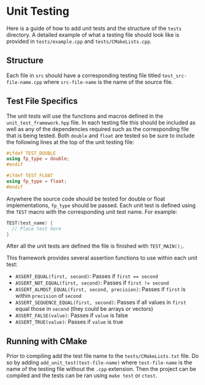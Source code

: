 # Unit Testing

Here is a guide of how to add unit tests and the structure of the `tests` directory. A detailed example of what a testing file should look like is provided in `tests/example.cpp` and `tests/CMakeLists.cpp`.

## Structure

Each file in `src` should have a corresponding testing file titled `test_src-file-name.cpp` where `src-file-name` is the name of the source file.

## Test File Specifics

The unit tests will use the functions and macros defined in the `unit_test_framework.hpp` file. In each testing file this should be included as well as any of the dependencies required such as the corresponding file that is being tested. Both `double` and `float` are tested so be sure to include the following lines at the top of the unit testing file:

```cpp
#ifdef TEST_DOUBLE
using fp_type = double;
#endif

#ifdef TEST_FLOAT
using fp_type = float;
#endif
```

Anywhere the source code should be tested for double or float implementations, `fp_type` should be passed. Each unit test is defined using the `TEST` macro with the corresponding unit test name. For example:

```cpp
TEST(test_name) {
  // Place test here
}
```
After all the unit tests are defined the file is finished with `TEST_MAIN();`.

This framework provides several assertion functions to use within each unit test:

- `ASSERT_EQUAL(first, second)`: Passes if `first == second`
- `ASSERT_NOT_EQUAL(first, second)`: Passes if `first != second`
- `ASSERT_ALMOST_EQUAL(first, second, precision)`: Passes if `first` is within `precision` of `second`
- `ASSERT_SEQUENCE_EQUAL(first, second)`: Passes if all values in `first` equal those in `second` (they could be arrays or vectors)
- `ASSERT_FALSE(value)`: Passes if `value` is false
- `ASSERT_TRUE(value)`: Passes if `value` is true

## Running with CMake

Prior to compiling add the test file name to the `tests/CMakeLists.txt` file. Do so by adding `add_unit_test(test-file-name)` where `test-file-name` is the name of the testing file without the `.cpp` extension. Then the project can be compiled and the tests can be ran using `make test` or `ctest`.
